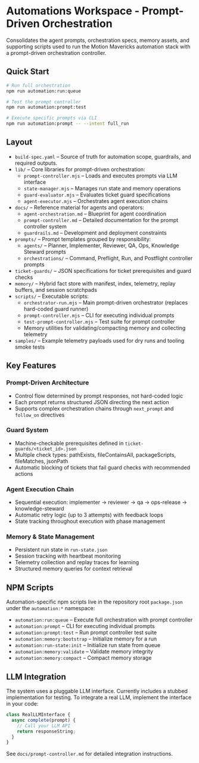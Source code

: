 # Automations Workspace - Prompt-Driven Orchestration

Consolidates the agent prompts, orchestration specs, memory assets, and supporting scripts used to run the Motion Mavericks automation stack with a prompt-driven orchestration controller.

## Quick Start

```bash
# Run full orchestration
npm run automation:run:queue

# Test the prompt controller
npm run automation:prompt:test

# Execute specific prompts via CLI
npm run automation:prompt -- --intent full_run
```

## Layout

- `build-spec.yaml` – Source of truth for automation scope, guardrails, and required outputs.
- `lib/` – Core libraries for prompt-driven orchestration:
  - `prompt-controller.mjs` – Loads and executes prompts via LLM interface
  - `state-manager.mjs` – Manages run state and memory operations
  - `guard-evaluator.mjs` – Evaluates ticket guard specifications
  - `agent-executor.mjs` – Orchestrates agent execution chains
- `docs/` – Reference material for agents and operators:
  - `agent-orchestration.md` – Blueprint for agent coordination
  - `prompt-controller.md` – Detailed documentation for the prompt controller system
  - `guardrails.md` – Development and deployment constraints
- `prompts/` – Prompt templates grouped by responsibility:
  - `agents/` – Planner, Implementer, Reviewer, QA, Ops, Knowledge Steward prompts
  - `orchestrations/` – Command, Preflight, Run, and Postflight controller prompts
- `ticket-guards/` – JSON specifications for ticket prerequisites and guard checks
- `memory/` – Hybrid fact store with manifest, index, telemetry, replay buffers, and session scratchpads
- `scripts/` – Executable scripts:
  - `orchestrator-run.mjs` – Main prompt-driven orchestrator (replaces hard-coded guard runner)
  - `prompt-controller.mjs` – CLI for executing individual prompts
  - `test-prompt-controller.mjs` – Test suite for prompt controller
  - Memory utilities for validating/compacting memory and collecting telemetry
- `samples/` – Example telemetry payloads used for dry runs and tooling smoke tests

## Key Features

### Prompt-Driven Architecture
- Control flow determined by prompt responses, not hard-coded logic
- Each prompt returns structured JSON directing the next action
- Supports complex orchestration chains through `next_prompt` and `follow_on` directives

### Guard System
- Machine-checkable prerequisites defined in `ticket-guards/<ticket_id>.json`
- Multiple check types: pathExists, fileContainsAll, packageScripts, fileMatches, jsonPath
- Automatic blocking of tickets that fail guard checks with recommended actions

### Agent Execution Chain
- Sequential execution: implementer → reviewer → qa → ops-release → knowledge-steward
- Automatic retry logic (up to 3 attempts) with feedback loops
- State tracking throughout execution with phase management

### Memory & State Management
- Persistent run state in `run-state.json`
- Session tracking with heartbeat monitoring
- Telemetry collection and replay traces for learning
- Structured memory queries for context retrieval

## NPM Scripts

Automation-specific npm scripts live in the repository root `package.json` under the `automation:*` namespace:

- `automation:run:queue` – Execute full orchestration with prompt controller
- `automation:prompt` – CLI for executing individual prompts
- `automation:prompt:test` – Run prompt controller test suite
- `automation:memory:bootstrap` – Initialize memory for a run
- `automation:run-state:init` – Initialize run state from queue
- `automation:memory:validate` – Validate memory integrity
- `automation:memory:compact` – Compact memory storage

## LLM Integration

The system uses a pluggable LLM interface. Currently includes a stubbed implementation for testing. To integrate a real LLM, implement the interface in your code:

```javascript
class RealLLMInterface {
  async complete(prompt) {
    // Call your LLM API
    return responseString;
  }
}
```

See `docs/prompt-controller.md` for detailed integration instructions.

